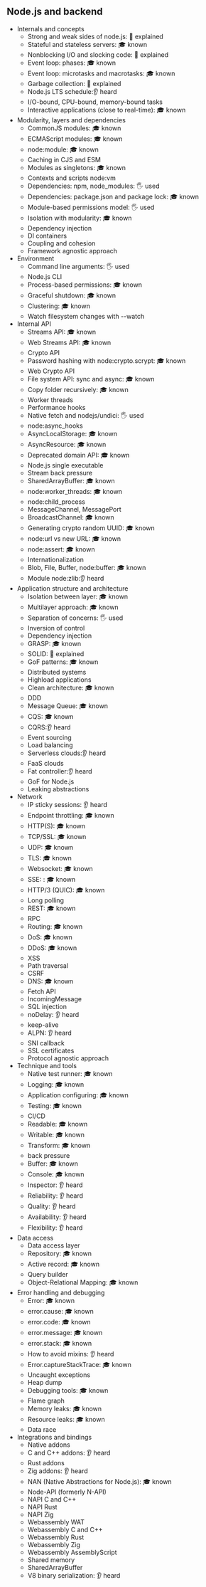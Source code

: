 ## Node.js and backend

- Internals and concepts
  - Strong and weak sides of node.js: 🙋 explained
  - Stateful and stateless servers: 🎓 known
  - Nonblocking I/O and slocking code: 🙋 explained
  - Event loop: phases: 🎓 known
  - Event loop: microtasks and macrotasks: 🎓 known
  - Garbage collection: 🙋 explained
  - Node.js LTS schedule:👂 heard
  - I/O-bound, CPU-bound, memory-bound tasks
  - Interactive applications (close to real-time): 🎓 known
- Modularity, layers and dependencies
  - CommonJS modules: 🎓 known
  - ECMAScript modules: 🎓 known
  - node:module: 🎓 known
  - Caching in CJS and ESM
  - Modules as singletons: 🎓 known
  - Contexts and scripts node:vm
  - Dependencies: npm, node_modules: 🖐️ used
  - Dependencies: package.json and package lock: 🎓 known
  - Module-based permissions model: 🖐️ used
  - Isolation with modularity: 🎓 known
  - Dependency injection
  - DI containers
  - Coupling and cohesion
  - Framework agnostic approach
- Environment
  - Command line arguments: 🖐️ used
  - Node.js CLI
  - Process-based permissions: 🎓 known
  - Graceful shutdown: 🎓 known
  - Clustering: 🎓 known
  - Watch filesystem changes with --watch
- Internal API
  - Streams API: 🎓 known
  - Web Streams API: 🎓 known
  - Crypto API
  - Password hashing with node:crypto.scrypt: 🎓 known
  - Web Crypto API
  - File system API: sync and async: 🎓 known
  - Copy folder recursively: 🎓 known
  - Worker threads
  - Performance hooks
  - Native fetch and nodejs/undici: 🖐️ used
  - node:async_hooks
  - AsyncLocalStorage: 🎓 known
  - AsyncResource: 🎓 known
  - Deprecated domain API: 🎓 known
  - Node.js single executable
  - Stream back pressure
  - SharedArrayBuffer: 🎓 known
  - node:worker_threads: 🎓 known
  - node:child_process
  - MessageChannel, MessagePort
  - BroadcastChannel: 🎓 known
  - Generating crypto random UUID: 🎓 known
  - node:url vs new URL: 🎓 known
  - node:assert: 🎓 known
  - Internationalization
  - Blob, File, Buffer, node:buffer: 🎓 known
  - Module node:zlib:👂 heard
- Application structure and architecture
  - Isolation between layer: 🎓 known
  - Multilayer approach: 🎓 known
  - Separation of concerns: 🖐️ used
  - Inversion of control
  - Dependency injection
  - GRASP: 🎓 known
  - SOLID: 🙋 explained
  - GoF patterns: 🎓 known
  - Distributed systems
  - Highload applications
  - Clean architecture: 🎓 known
  - DDD
  - Message Queue: 🎓 known
  - CQS: 🎓 known
  - CQRS:👂 heard
  - Event sourcing
  - Load balancing
  - Serverless clouds:👂 heard
  - FaaS clouds
  - Fat controller:👂 heard
  - GoF for Node.js
  - Leaking abstractions
- Network
  - IP sticky sessions: 👂 heard
  - Endpoint throttling: 🎓 known
  - HTTP(S): 🎓 known
  - TCP/SSL: 🎓 known
  - UDP: 🎓 known
  - TLS: 🎓 known
  - Websocket: 🎓 known
  - SSE: : 🎓 known
  - HTTP/3 (QUIC): 🎓 known
  - Long polling
  - REST: 🎓 known
  - RPC
  - Routing: 🎓 known
  - DoS: 🎓 known
  - DDoS: 🎓 known
  - XSS
  - Path traversal
  - CSRF
  - DNS: 🎓 known
  - Fetch API
  - IncomingMessage
  - SQL injection
  - noDelay: 👂 heard
  - keep-alive
  - ALPN: 👂 heard
  - SNI callback
  - SSL certificates
  - Protocol agnostic approach
- Technique and tools
  - Native test runner: 🎓 known
  - Logging: 🎓 known
  - Application configuring: 🎓 known
  - Testing: 🎓 known
  - CI/CD
  - Readable: 🎓 known
  - Writable: 🎓 known
  - Transform: 🎓 known
  - back pressure
  - Buffer: 🎓 known
  - Console: 🎓 known
  - Inspector: 👂 heard
  - Reliability: 👂 heard
  - Quality: 👂 heard
  - Availability: 👂 heard
  - Flexibility: 👂 heard
- Data access
  - Data access layer
  - Repository: 🎓 known
  - Active record: 🎓 known
  - Query builder
  - Object-Relational Mapping: 🎓 known
- Error handling and debugging
  - Error: 🎓 known
  - error.cause: 🎓 known
  - error.code: 🎓 known
  - error.message: 🎓 known
  - error.stack: 🎓 known
  - How to avoid mixins: 👂 heard
  - Error.captureStackTrace: 🎓 known
  - Uncaught exceptions
  - Heap dump
  - Debugging tools: 🎓 known
  - Flame graph
  - Memory leaks: 🎓 known
  - Resource leaks: 🎓 known
  - Data race
- Integrations and bindings
  - Native addons
  - C and C++ addons: 👂 heard
  - Rust addons
  - Zig addons: 👂 heard
  - NAN (Native Abstractions for Node.js): 🎓 known
  - Node-API (formerly N-API)
  - NAPI C and C++
  - NAPI Rust
  - NAPI Zig
  - Webassembly WAT
  - Webassembly C and C++
  - Webassembly Rust
  - Webassembly Zig
  - Webassembly AssemblyScript
  - Shared memory
  - SharedArrayBuffer
  - V8 binary serialization: 👂 heard
